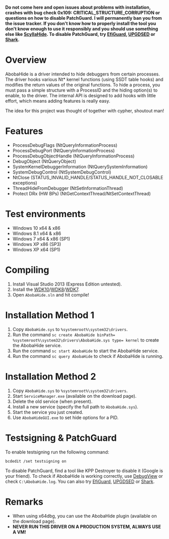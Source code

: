 **Do not come here and open issues about problems with installation, crashes with bug check 0x109: CRITICAL_STRUCTURE_CORRUPTION or questions on how to disable PatchGuard. I will permanently ban you from the issue tracker. If you don't know how to properly install the tool you don't know enough to use it responsibly and you should use something else like [ScyllaHide](https://github.com/x64dbg/ScyllaHide). To disable PatchGuard, try [EfiGuard](https://github.com/Mattiwatti/EfiGuard), [UPGDSED](https://github.com/hfiref0x/UPGDSED) or [Shark](https://github.com/9176324/Shark).**

# Overview

AbobaHide is a driver intended to hide debuggers from certain processes. The driver hooks various Nt* kernel functions (using SSDT table hooks) and modifies the return values of the original functions. To hide a process, you must pass a simple structure with a ProcessID and the hiding option(s) to enable, to the driver. The internal API is designed to add hooks with little effort, which means adding features is really easy.

The idea for this project was thought of together with cypher, shoutout man!

# Features

- ProcessDebugFlags (NtQueryInformationProcess)
- ProcessDebugPort (NtQueryInformationProcess)
- ProcessDebugObjectHandle (NtQueryInformationProcess)
- DebugObject (NtQueryObject)
- SystemKernelDebuggerInformation (NtQuerySystemInformation)
- SystemDebugControl (NtSystemDebugControl)
- NtClose (STATUS_INVALID_HANDLE/STATUS_HANDLE_NOT_CLOSABLE exceptions)
- ThreadHideFromDebugger (NtSetInformationThread)
- Protect DRx (HW BPs) (NtGetContextThread/NtSetContextThread)

# Test environments

- Windows 10 x64 & x86
- Windows 8.1 x64 & x86
- Windows 7 x64 & x86 (SP1)
- Windows XP x86 (SP3)
- Windows XP x64 (SP1)

# Compiling

1. Install Visual Studio 2013 (Express Edition untested).
2. Install the [WDK10](https://go.microsoft.com/fwlink/?linkid=2128854)/[WDK8](https://go.microsoft.com/fwlink/p/?LinkID=324284)/[WDK7](https://www.microsoft.com/download/confirmation.aspx?id=11800).
3. Open `AbobaHide.sln` and hit compile!

# Installation Method 1

1. Copy `AbobaHide.sys` to `%systemroot%\system32\drivers`.
2. Run the command `sc create AbobaHide binPath= %systemroot%\system32\drivers\AbobaHide.sys type= kernel` to create the AbobaHide service.
3. Run the command `sc start AbobaHide` to start the AbobaHide service.
4. Run the command `sc query AbobaHide` to check if AbobaHide is running.

# Installation Method 2

1. Copy `AbobaHide.sys` to `%systemroot%\system32\drivers`.
2. Start `ServiceManager.exe` (available on the download page).
3. Delete the old service (when present).
4. Install a new service (specify the full path to `AbobaHide.sys`).
5. Start the service you just created.
6. Use `AbobaHideGUI.exe` to set hide options for a PID.

# Testsigning & PatchGuard

To enable testsigning run the following command:

```
bcdedit /set testsigning on
```

To disable PatchGuard, find a tool like KPP Destroyer to disable it (Google is your friend). To check if AbobaHide is working correctly, use [DebugView](https://technet.microsoft.com/en-us/sysinternals/debugview.aspx) or check `C:\AbobaHide.log`. You can also try [EfiGuard](https://github.com/Mattiwatti/EfiGuard), [UPGDSED](https://github.com/hfiref0x/UPGDSED) or [Shark](https://github.com/9176324/Shark).

# Remarks

- When using x64dbg, you can use the AbobaHide plugin (available on the download page).
- **NEVER RUN THIS DRIVER ON A PRODUCTION SYSTEM, ALWAYS USE A VM!**
